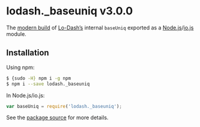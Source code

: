 # lodash._baseuniq v3.0.0

The [modern build](https://github.com/lodash/lodash/wiki/Build-Differences) of [Lo-Dash’s](https://lodash.com/) internal `baseUniq` exported as a [Node.js](http://nodejs.org/)/[io.js](https://iojs.org/) module.

## Installation

Using npm:

```bash
$ {sudo -H} npm i -g npm
$ npm i --save lodash._baseuniq
```

In Node.js/io.js:

```js
var baseUniq = require('lodash._baseuniq');
```

See the [package source](https://github.com/lodash/lodash/blob/3.0.0-npm-packages/lodash._baseuniq) for more details.
